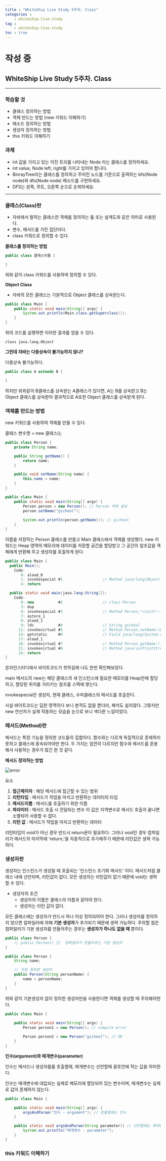 ```yaml
---
title : "WhiteShip Live Study 5주차. Class"
categories : 
    - whiteship-live-study
tag :
    - whiteship-live-study
toc : true
---
```


# 작성 중
## WhiteShip Live Study 5주차. Class

---

### 학습할 것
- 클래스 정의하는 방법
- 객체 만드는 방법 (new 키워드 이해하기)
- 메소드 정의하는 방법
- 생성자 정의하는 방법
- this 키워드 이해하기

### 과제
- int 값을 가지고 있는 이진 트리를 나타내는 Node 라는 클래스를 정의하세요.
- int value, Node left, right를 가지고 있어야 합니다.
- BinrayTree라는 클래스를 정의하고 주어진 노드를 기준으로 출력하는 bfs(Node node)와 dfs(Node node) 메소드를 구현하세요.
- DFS는 왼쪽, 루트, 오른쪽 순으로 순회하세요.

---

### 클래스(Class)란

- 자바에서 말하는 클래스란 객체를 정의하는 틀 또는 설계도와 같은 의미로 사용된다.
- 변수, 메서드를 가진 집단이다.
- class 키워드로 정의할 수 있다.

**클래스를 정의하는 방법**

```java
public class 클래스이름 {

}
```

위와 같이 class 키워드를 사용하여 정의할 수 있다.


**Object Class**
- 자바의 모든 클래스는 기본적으로 Object 클래스를 상속받는다.

```java
public class Main {
    public static void main(String[] args) {
        System.out.println(Main.class.getSuperclass());
    }
}
```

위의 코드를 실행하면 이러한 결과를 얻을 수 있다.

```
class java.lang.Object
```

**그런데 자바는 다중상속이 불가능하지 않나?**

다중상속 불가능하다.

```java
public class A extends B {

}
```

하지만 위와같이 B클래스를 상속받는 A클래스가 있다면, A는 B를 상속받고 B는 Object 클래스를 상속받아 결과적으로 A또한 Object 클래스를 상속받게 된다.

### 객체를 만드는 방법

new 키워드를 사용하여 객체를 만들 수 있다.

클래스 변수명 = new 클래스();

```java
public class Person {
    private String name;

    public String getName() {
        return name;
    }

    public void setName(String name) {
        this.name = name;
    }
}
```

```java
public class Main {
    public static void main(String[] args) {
        Person person = new Person(); // Person 객체 생성
        person.setName("gicheol"); 
        
        System.out.println(person.getName()); // gicheol
    }
}
```

이름을 저장하는 Person 클래스를 만들고 Main 클래스에서 객체를 생성했다. 
new 키워드는 Heap 영역의 메모리에 데이터를 저장할 공간을 할당받고 그 공간의 참조값을 객체에게 반환해 주고 생성자를 호출하게 된다.

```java
public class Main {
  public Main();
    Code:
       0: aload_0
       1: invokespecial #1                  // Method java/lang/Object."<init>":()V
       4: return

  public static void main(java.lang.String[]);
    Code:
       0: new           #2                  // class Person
       3: dup
       4: invokespecial #3                  // Method Person."<init>":()V
       7: astore_1
       8: aload_1
       9: ldc           #4                  // String gicheol
      11: invokevirtual #5                  // Method Person.setName:(Ljava/lang/String;)V
      14: getstatic     #6                  // Field java/lang/System.out:Ljava/io/PrintStream;
      17: aload_1
      18: invokevirtual #7                  // Method Person.getName:()Ljava/lang/String;
      21: invokevirtual #8                  // Method java/io/PrintStream.println:(Ljava/lang/String;)V
      24: return
}
```

온라인스터디에서 바이트코드가 핫하길래 나도 한번 확인해보았다.

main 메서드의 new는 해당 클래스의 새 인스턴스에 필요한 메모리를 Heap안에 할당하고, 할당된 위치를 가리키는 참조를 스택에 쌓는다.

invokespecial은 생성자, 현재 클래스, 수퍼클래스의 메서드를 호출한다.

사실 바이트코드는 딥한 영역이다 보니 본적도 없을 뿐더러, 해석도 쉽지않다. 그렇지만 new 연산자가 실제 작동하는 모습을 눈으로 보니 색다른 느낌이었다.

### 메서드(Method)란
메서드는 특정 기능을 정의한 코드들의 집합이다.
함수와는 다르게 독립적으로 존재하지 못하고 클래스에 종속되어야만 한다.
두 가지는 엄연히 다르지만 함수와 메서드를 혼용해서 사용하는 경우가 많긴 한 것 같다.

**메서드 정의하는 방법**

![error](../assets/images/method.png)

요소 
1. **접근제어자** : 해당 메서드에 접근할 수 있는 범위
2. **리턴타입** : 메서드가 작업을 마치고 반환하는 데이터의 타입
3. **메서드이름** : 메서드를 호출하기 위한 이름
4. **파라미터** : 메서드 호출 시 전달되는 변수
이 값은 지역변수로 메서드 호출이 끝나면 소멸되어 사용할 수 없다.
5. **리턴 값** : 메서드가 작업을 마치고 반환하는 데이터

리턴타입이 void가 아닌 경우 반드시 return문이 필요하다. 그러나 void인 경우 컴파일러가 메서드의 마지막에 'return;'을 자동적으로 추가해주기 때문에 리턴값은 생략 가능하다.



### 생성자란

생성자는 인스턴스가 생성될 때 호출되는 '인스턴스 초기화 메서드' 이다.
메서드처럼 클래스 내에 선언되며, 리턴값이 없다.
모든 생성자는 리턴값이 없기 때문에 void는 생략할 수 있다.

- 생성자의 조건
    - 생성자의 이름은 클래스의 이름과 같아야 한다.
    - 생성자는 리턴 값이 없다.

모든 클래스에는 생성자가 반드시 하나 이상 정의되어야 한다.
그러나 생성자를 정의하지 않으면 컴파일러에 의해 **기본 생성자**가 추가되기 때문에 생략 가능하다.
주의할 점은 컴파일러가 기본 생성자를 만들어주는 경우는 **생성자가 하나도 없을 때** 뿐이다. 

```java
public class Person {
    // public Person() {}  컴파일러가 만들어주는 기본 생성자
}
```

```java
public class Person {
    String name;

    // 직접 정의한 생성자
    public Person(String personName) {
        name = personName;
    }
}
```

위와 같이 기본생성자 없이 정의한 생성자만을 사용한다면 객체를 생성할 때 주의해야한다.

```java
public class Main {
    
    public static void main(String[] args) {
        Person person1 = new Person(); // compile error

        Person person2 = new Person("gicheol"); // OK
    }
}
```

**인수(argument)와 매개변수(parameter)**

인수는 메서드나 생성자를를 호출할때, 매개변수는 선언할때 괄호안에 적는 값을 의미한다.

인수는 매개변수에 대입되는 실제로 메모리에 할당되어 있는 변수이며,
매개변수는 실제로 값이 존재하지 않는다.

```java
public class Main {

    public static void main(String[] args) {
        argsAndParam("인수 - argument"); // 호출할때는 인수
    }

    public static void argsAndParam(String parameter){ // 선언할때는 매개변수
        System.out.println("매개변수 - parameter");
    }
}
```

### this 키워드 이해하기
